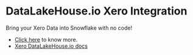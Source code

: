 # DataLakeHouse.io Xero Integration

Bring your Xero Data into Snowflake with no code!

- [Click here](https://datalakehouse.io/integrations/xero-to-snowflake/) to know more. 
- [Xero DataLakeHouse.io docs](https://docs.datalakehouse.io/xero)